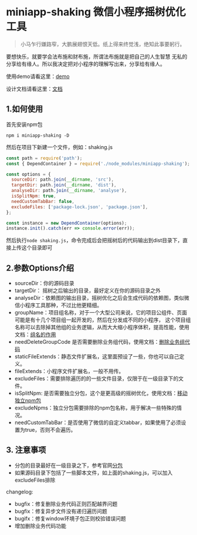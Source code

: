 # miniapp-shaking 微信小程序摇树优化工具
>小马乍行嫌路窄，大鹏展翅恨天低。纸上得来终觉浅，绝知此事要躬行。

要想快乐，就要学会法布施和财布施，所谓法布施就是把自己的人生智慧
无私的分享给有缘人。所以我决定把对小程序的理解写出来，分享给有缘人。

使用demo请看这里：[demo](https://github.com/tumblingG/miniapp-shaking-demo)

设计文档请看这里：[文档](https://blog.csdn.net/qq_28506819/category_12079342.html)

## 1.如何使用
 首先安装npm包
```
npm i miniapp-shaking -D
```
然后在项目下新建一个文件，例如：shaking.js
```javascript
const path = require('path');                             
const { DependContainer } = require('./node_modules/miniapp-shaking');

const options = {
  sourceDir: path.join(__dirname, 'src'),
  targetDir: path.join(__dirname, 'dist'),
  analyseDir: path.join(__dirname, 'analyse'),
  isSplitNpm: true,
  needCustomTabBar: false,
  excludeFiles: ['package-lock.json', 'package.json'],
};

const instance = new DependContainer(options);
instance.init().catch(err => console.error(err));
```
然后执行`node shaking.js`，命令完成后会把摇树后的代码输出到dist目录下，直接上传这个目录即可

## 2.参数Options介绍
 - sourceDir：你的源码目录
 - targetDir： 摇树之后输出的目录，最好定义在你的源码目录之外
 - analyseDir：依赖图的输出目录，摇树优化之后会生成代码的依赖图，类似微信小程序工具那种，不过比他更精细。
 - groupName：项目组名称，对于一个大型公司来说，它的项目公组件、页面可能是有十几个项目组一起开发的，然后在分发成不同的小程序，
 这个项目组名称可以去除掉其他组的业务逻辑，从而大大缩小程序体积，提高性能，使用文档：[组名的作用](https://blog.csdn.net/qq_28506819/article/details/127712605)
 - needDeleteGroupCode 是否需要删除业务组代码，使用文档：[删除业务组代码](https://blog.csdn.net/qq_28506819/article/details/127983251)
 - staticFileExtends：静态文件扩展名，这里面预设了一些，你也可以自己定义。
 - fileExtends：小程序文件扩展名，一般不用传。
 - excludeFiles：需要排除遍历的的一些文件目录，仅限于在一级目录下的文件。
 - isSplitNpm: 是否需要独立分包，这个是更高级的摇树优化，使用文档：[移动独立npm包](https://developers.weixin.qq.com/miniprogram/dev/framework/subpackages/basic.html)
 - excludeNpms：独立分包需要排除的npm包名称，用于解决一些特殊的情况。
 - needCustomTabBar：是否使用了微信的自定义tabbar，如果使用了必须设置为true，否则不会遍历。

## 3. 注意事项
 - 分包的目录最好在一级目录之下，参考官网[分包](https://developers.weixin.qq.com/miniprogram/dev/framework/subpackages/basic.html)
 - 如果源码目录下包括了一些脚本文件，如上面的shaking.js，可以加入excludeFiles排除

changelog:
 - bugfix：修复删除业务代码正则匹配越界问题
 - bugfix：修复异步文件没有递归遍历问题
 - bugifx：修复window环境子包正则校验错误问题
 - 增加删除业务代码功能


